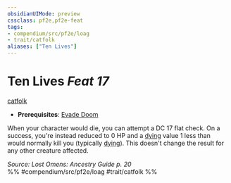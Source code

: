```yaml
---
obsidianUIMode: preview
cssclass: pf2e,pf2e-feat
tags:
- compendium/src/pf2e/loag
- trait/catfolk
aliases: ["Ten Lives"]
---
```

# Ten Lives  *Feat 17*  
[catfolk](/rules/traits/catfolk-b1.md)  

- **Prerequisites**: [Evade Doom](/compendium/feats/evade-doom-loag.md)

When your character would die, you can attempt a DC 17 flat check. On a success, you're instead reduced to 0 HP and a [dying](/rules/conditions.md#Dying) value 1 less than would normally kill you (typically [dying](/rules/conditions.md#Dying)). This doesn't change the result for any other creature affected.

*Source: Lost Omens: Ancestry Guide p. 20*  
%% #compendium/src/pf2e/loag #trait/catfolk %%
